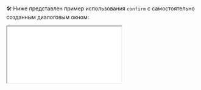🛠 Ниже представлен пример использования `confirm` с самостоятельно созданным диалоговым окном:

<iframe title="Название — confirm() — Дока" src="../demos/vindi-r-qwBrNY/"></iframe>
